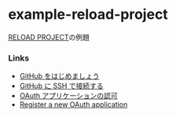 # example-reload-project
[RELOAD PROJECT](https://doc.4d.com/4Dv19/4D/19/RELOAD-PROJECT.301-5392542.ja.html)の例題

### Links

* [GitHub をはじめましょう](https://help.github.com/ja/github/getting-started-with-github)
* [GitHub に SSH で接続する](https://help.github.com/ja/github/authenticating-to-github/connecting-to-github-with-ssh)
* [OAuth アプリケーションの認可](https://docs.github.com/ja/developers/apps/building-oauth-apps/authorizing-oauth-apps#web-application-flow)
* [Register a new OAuth application](https://github.com/settings/applications/new)
